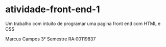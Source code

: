 # atividade-front-end-1
Um trabalho com intuito de programar uma pagina front end com HTML e CSS

Marcus Campos 3° Semestre RA:00119837
